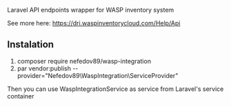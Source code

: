Laravel API endpoints wrapper for WASP inventory system

See more here: https://dri.waspinventorycloud.com/Help/Api

## Instalation

1. composer require nefedov89/wasp-integration
2. par vendor:publish --provider="Nefedov89\WaspIntegration\ServiceProvider"

Then you can use WaspIntegrationService as service from Laravel's service container 
